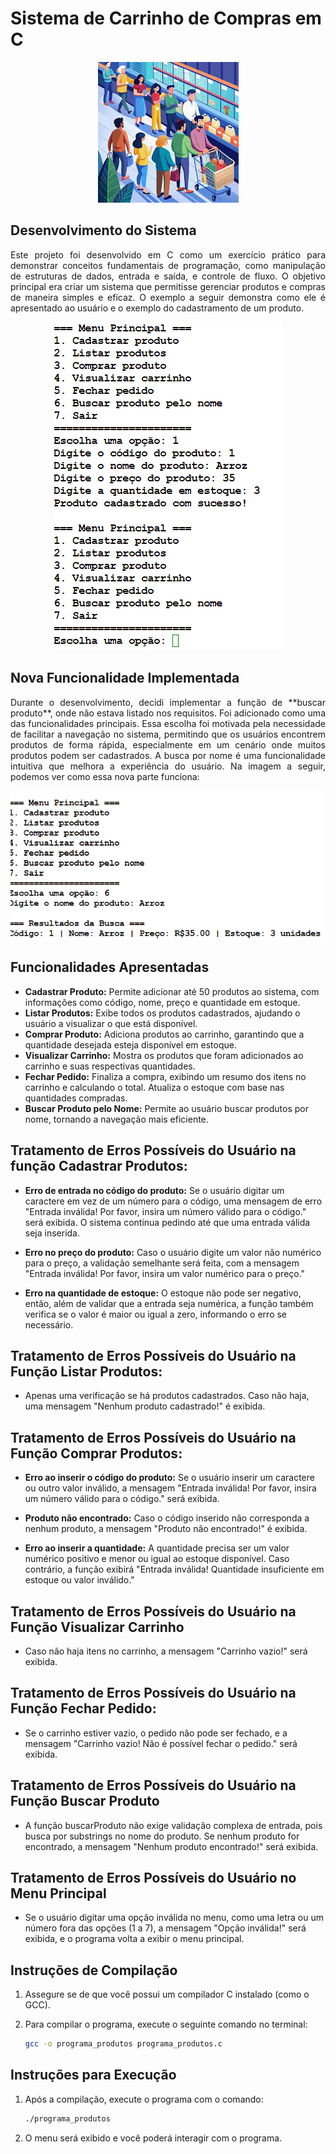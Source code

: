 # Sistema de Carrinho de Compras em C

<p align="center">
  <img src="https://github.com/granerc/Sistema-de-Mercado/blob/main/paraUsoReadme/images.jfif" alt="Imagem Ilustrativa Supermecado" />
</p>


## Desenvolvimento do Sistema

<p align = "justify"> Este projeto foi desenvolvido em C como um exercício prático para demonstrar conceitos fundamentais de programação, como manipulação de estruturas de dados, entrada e saída, e controle de fluxo. O objetivo principal era criar um sistema que permitisse gerenciar produtos e compras de maneira simples e eficaz. O exemplo a seguir demonstra como ele é apresentado ao usuário e o exemplo do cadastramento de um produto. </p>

<p align="center">
  <img src="https://github.com/granerc/Sistema-de-Mercado/blob/main/paraUsoReadme/ExemploCadastrar.png" alt="Exemplo da Função Cadastrar" />
</p>


## Nova Funcionalidade Implementada
<p align = "justify">Durante o desenvolvimento, decidi implementar a função de **buscar produto**, onde não estava listado nos requisitos. Foi adicionado como uma das funcionalidades principais. Essa escolha foi motivada pela necessidade de facilitar a navegação no sistema, permitindo que os usuários encontrem produtos de forma rápida, especialmente em um cenário onde muitos produtos podem ser cadastrados. A busca por nome é uma funcionalidade intuitiva que melhora a experiência do usuário. Na imagem a seguir, podemos ver como essa nova parte funciona: </p>

<p align="center">
  <img src="https://github.com/granerc/Sistema-de-Mercado/blob/main/paraUsoReadme/FuncaoBusca.png" alt="Exemplo da Função Implementada Buscar Produto" />
</p>


## Funcionalidades Apresentadas

- **Cadastrar Produto:** Permite adicionar até 50 produtos ao sistema, com informações como código, nome, preço e quantidade em estoque.
- **Listar Produtos:** Exibe todos os produtos cadastrados, ajudando o usuário a visualizar o que está disponível.
- **Comprar Produto:** Adiciona produtos ao carrinho, garantindo que a quantidade desejada esteja disponível em estoque.
- **Visualizar Carrinho:** Mostra os produtos que foram adicionados ao carrinho e suas respectivas quantidades.
- **Fechar Pedido:** Finaliza a compra, exibindo um resumo dos itens no carrinho e calculando o total. Atualiza o estoque com base nas quantidades compradas.
- **Buscar Produto pelo Nome:** Permite ao usuário buscar produtos por nome, tornando a navegação mais eficiente.

## Tratamento de Erros Possíveis do Usuário na função Cadastrar Produtos:

<p align = "justify">
  
- **Erro de entrada no código do produto:** Se o usuário digitar um caractere em vez de um número para o código, uma mensagem de erro "Entrada inválida! Por favor, insira um número válido para o código." será exibida. O sistema continua pedindo até que uma entrada válida seja inserida.

- **Erro no preço do produto:** Caso o usuário digite um valor não numérico para o preço, a validação semelhante será feita, com a mensagem "Entrada inválida! Por favor, insira um valor numérico para o preço."

- **Erro na quantidade de estoque:** O estoque não pode ser negativo, então, além de validar que a entrada seja numérica, a função também verifica se o valor é maior ou igual a zero, informando o erro se necessário. </p>

## Tratamento de Erros Possíveis do Usuário na Função Listar Produtos:

- Apenas uma verificação se há produtos cadastrados. Caso não haja, uma mensagem "Nenhum produto cadastrado!" é exibida.

## Tratamento de Erros Possíveis do Usuário na Função Comprar Produtos:

<p align = "justify">
  
- **Erro ao inserir o código do produto:** Se o usuário inserir um caractere ou outro valor inválido, a mensagem "Entrada inválida! Por favor, insira um número válido para o código." será exibida.
  
- **Produto não encontrado:** Caso o código inserido não corresponda a nenhum produto, a mensagem "Produto não encontrado!" é exibida.
  
- **Erro ao inserir a quantidade:** A quantidade precisa ser um valor numérico positivo e menor ou igual ao estoque disponível. Caso contrário, a função exibirá "Entrada inválida! Quantidade insuficiente em estoque ou valor inválido." </p>

## Tratamento de Erros Possíveis do Usuário na Função Visualizar Carrinho

- Caso não haja itens no carrinho, a mensagem "Carrinho vazio!" será exibida.

## Tratamento de Erros Possíveis do Usuário na Função Fechar Pedido:
- Se o carrinho estiver vazio, o pedido não pode ser fechado, e a mensagem "Carrinho vazio! Não é possível fechar o pedido." será exibida.

## Tratamento de Erros Possíveis do Usuário na Função Buscar Produto

- A função buscarProduto não exige validação complexa de entrada, pois busca por substrings no nome do produto. Se nenhum produto for encontrado, a mensagem "Nenhum produto encontrado!" será exibida. 

## Tratamento de Erros Possíveis do Usuário no Menu Principal

- Se o usuário digitar uma opção inválida no menu, como uma letra ou um número fora das opções (1 a 7), a mensagem "Opção inválida!" será exibida, e o programa volta a exibir o menu principal. 

## Instruções de Compilação

1. Assegure se de que você possui um compilador C instalado (como o GCC).
2. Para compilar o programa, execute o seguinte comando no terminal:

   ```bash
   gcc -o programa_produtos programa_produtos.c

## Instruções para Execução

1. Após a compilação, execute o programa com o comando:
   ```bash
   ./programa_produtos
2. O menu será exibido e você poderá interagir com o programa.



